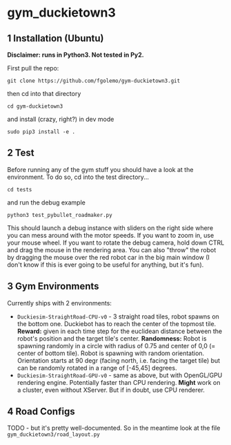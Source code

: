 gym_duckietown3
===

## 1 Installation (Ubuntu)

**Disclaimer: runs in Python3. Not tested in Py2.**

First pull the repo:

    git clone https://github.com/fgolemo/gym-duckietown3.git
    
then cd into that directory

    cd gym-duckietown3
    
and install (crazy, right?) in dev mode

    sudo pip3 install -e . 
    
## 2 Test

Before running any of the gym stuff you 
should have a look at the environment.
To do so, cd into the test directory...

    cd tests
    
and run the debug example

    python3 test_pybullet_roadmaker.py
    
This should launch a debug instance with sliders on the right side
where you can mess around with the motor speeds. 
If you want to zoom in, use your mouse wheel. 
If you want to rotate the debug camera, hold down CTRL and drag the mouse
in the rendering area.
You can also "throw" the robot by dragging the mouse over the red 
robot car in the big main window (I don't know if this is ever going to 
be useful for anything, but it's fun).

## 3 Gym Environments

Currently ships with 2 environments:

- `Duckiesim-StraightRoad-CPU-v0` - 3 straight road tiles, 
robot spawns on the bottom one. Duckiebot has to 
reach the center of the topmost tile.
**Reward:** given in each time step for the euclidean distance
between the robot's position and the target tile's center.
**Randomness:** Robot is spawning randomly in a circle with radius of 0.75
and center of 0,0 (= center of bottom tile). 
Robot is spawning with random orientation. Orientation starts at 90 degr 
(facing north, i.e. facing the target tile) but can be randomly rotated
in a range of \[-45,45\] degrees. 
- `Duckiesim-StraightRoad-GPU-v0` - same as above, 
but with OpenGL/GPU rendering engine. Potentially faster than CPU 
rendering. **Might** work on a cluster, 
even without XServer. But if in doubt, use CPU renderer.

## 4 Road Configs

TODO - but it's pretty well-documented. So in the meantime look at the file
`gym_duckietown3/road_layout.py`
